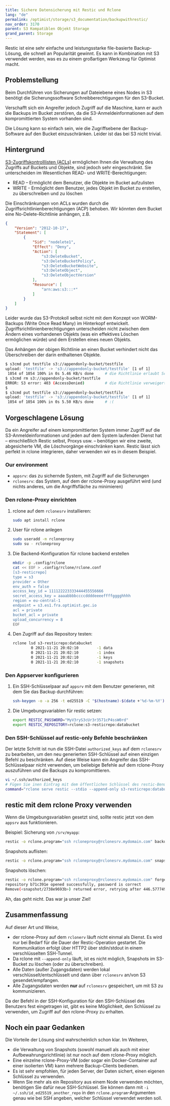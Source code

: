 ```yaml
---
title: Sichere Datensicherung mit Restic und Rclone
lang: "de"
permalink: /optimist/storage/s3_documentation/backupwithrestic/
nav_order: 3170
parent: S3 Kompatiblen Objekt Storage
grand_parent: Storage
---
```


Restic ist eine sehr einfache und leistungsstarke file-basierte Backup-Lösung, die schnell an Popularität gewinnt. Es kann in Kombination mit S3 verwendet werden, was es zu einem großartigen Werkzeug für Optimist macht.

## Problemstellung

Beim Durchführen von Sicherungen auf Dateiebene eines Nodes in S3 benötigt die Sicherungssoftware Schreibberechtigungen für den S3-Bucket.

Verschafft sich ein Angreifer jedoch Zugriff auf die Maschine, kann er auch die Backups im Bucket zerstören, da die S3-Anmeldeinformationen auf dem kompromittierten System vorhanden sind.

Die Lösung kann so einfach sein, wie die Zugriffsebene der Backup-Software auf den Bucket einzuschränken. Leider ist das bei S3 nicht trivial.

## Hintergrund

[S3-Zugriffskontrolllisten (ACLs)](/optimist/storage/s3_documentation/security) ermöglichen Ihnen die Verwaltung des Zugriffs auf Buckets und Objekte, sind jedoch sehr eingeschränkt. Sie unterscheiden im Wesentlichen READ- und WRITE-Berechtigungen:

* READ – Ermöglicht dem Benutzer, die Objekte im Bucket aufzulisten
* WRITE - Ermöglicht dem Benutzer, jedes Objekt im Bucket zu erstellen, zu überschreiben und zu löschen

Die Einschränkungen von ACLs wurden durch die Zugriffsrichtlinienberechtigungen (ACP) behoben. Wir könnten dem Bucket eine No-Delete-Richtlinie anhängen, z.B.

```json
{
    "Version": "2012-10-17",
    "Statement": [
        {
            "Sid": "nodelete1",
            "Effect": "Deny",
            "Action": [
                "s3:DeleteBucket",
                "s3:DeleteBucketPolicy",
                "s3:DeleteBucketWebsite",
                "s3:DeleteObject",
                "s3:DeleteObjectVersion"
            ],
            "Resource": [
                "arn:aws:s3:::*"
            ]
        }
    ]
}
```

Leider wurde das S3-Protokoll selbst nicht mit dem Konzept von WORM-Backups (Write Once Read Many) im Hinterkopf entwickelt. Zugriffsrichtlinienberechtigungen unterscheiden nicht zwischen dem Ändern eines vorhandenen Objekts (was ein effektives Löschen ermöglichen würde) und dem Erstellen eines neuen Objekts.

Das Anhängen der obigen Richtlinie an einen Bucket verhindert nicht das Überschreiben der darin enthaltenen Objekte.

```bash
$ s3cmd put testfile s3://appendonly-bucket/testfile
upload: 'testfile' -> 's3://appendonly-bucket/testfile' [1 of 1]
 1054 of 1054 100% in 0s 5.46 KB/s done     # die Richtlinie erlaubt Schreiben
$ s3cmd rm s3://appendonly-bucket/testfile
ERROR: S3 error: 403 (AccessDenied)         # die Richtlinie verweigert das Löschen
$
$ s3cmd put testfile s3://appendonly-bucket/testfile
upload: 'testfile' -> 's3://appendonly-bucket/testfile' [1 of 1]
 1054 of 1054 100% in 0s 5.50 KB/s done     # :(
```

## Vorgeschlagene Lösung

Da ein Angreifer auf einem kompromittierten System immer Zugriff auf die S3-Anmeldeinformationen und jeden auf dem System laufenden Dienst hat – einschließlich Restic selbst, Proxys usw. – benötigen wir eine zweite, abgesicherte VM, die Löschvorgänge einschränken kann. Restic lässt sich perfekt in rclone integrieren, daher verwenden wir es in diesem Beispiel.

### Our environment

* `appsrv`: das zu sichernde System, mit Zugriff auf die Sicherungen
* `rclonesrv`: das System, auf dem der rclone-Proxy ausgeführt wird (und nichts anderes, um die Angriffsfläche zu minimieren)

### Den rclone-Proxy einrichten

1. rclone auf dem `rclonesrv` installieren:

    ```bash
    sudo apt install rclone
    ```

1. User für rclone anlegen

    ```bash
    sudo useradd -m rcloneproxy
    sudo su - rcloneproxy
    ```

1. Die Backend-Konfiguration für rclone backend erstellen

    ```bash
    mkdir -p .config/rclone
    cat << EOF > .config/rclone/rclone.conf
    [s3-resticrepo]
    type = s3
    provider = Other
    env_auth = false
    access_key_id = 111122223333444455556666
    secret_access_key = aaaabbbbccccddddeeeeffffgggghhhh
    region = eu-central-1
    endpoint = s3.es1.fra.optimist.gec.io
    acl = private
    bucket_acl = private
    upload_concurrency = 8
    EOF
    ```

1. Den Zugriff auf das Repository testen:

    ```bash
    rclone lsd s3-resticrepo:databucket
            0 2021-11-21 20:02:10        -1 data
            0 2021-11-21 20:02:10        -1 index
            0 2021-11-21 20:02:10        -1 keys
            0 2021-11-21 20:02:10        -1 snapshots
    ```

### Den Appserver konfigurieren

1. Ein SSH-Schlüsselpaar auf `appsrv` mit dem Benutzer generieren, mit dem Sie das Backup durchführen:

    ```bash
    ssh-keygen -o -a 256 -t ed25519 -C "$(hostname)-$(date +'%d-%m-%Y')"
    ```

1. Die Umgebungsvariablen für restic setzen:

    ```bash
    export RESTIC_PASSWORD="MyV3ryS3cUr3r3571cP4ssW0rd"
    export RESTIC_REPOSITORY=rclone:s3-resticrepo:databucket
    ```

### Den SSH-Schlüssel auf restic-only Befehle beschränken

Der letzte Schritt ist nun die SSH-Datei `authorized_keys` auf dem `rclonesrv` zu bearbeiten, um den neu generierten SSH-Schlüssel auf einen einzigen Befehl zu beschränken. Auf diese Weise kann ein Angreifer das SSH-Schlüsselpaar nicht verwenden, um beliebige Befehle auf dem rclone-Proxy auszuführen und die Backups zu kompromittieren.

```bash
vi ~/.ssh/authorized_keys
# Fügen Sie inen Eintrag mit dem öffentlichen Schlüssel des restic-Benutzers hinzu, der in dem obigen Schritt generiert wurde:
command="rclone serve restic --stdio --append-only s3-resticrepo:databucket" ssh-ed25519 AAAAC3fdsC1lZddsDNTE5ADsaDgfTwNtWmwiocdT9q4hxcss6tGDfgGTdiNN0z7zN appsrv-18-11-2021
```

## restic mit dem rclone Proxy verwenden

Wenn die Umgebungsvariablen gesetzt sind, sollte restic jetzt von dem `appsrv` aus funktionieren.

Beispiel: Sicherung von `/srv/myapp`:

```bash
restic -o rclone.program="ssh rcloneproxy@rclonesrv.mydomain.com" backup /srv/myapp
```

Snapshots auflisten:

```bash
restic -o rclone.program="ssh rcloneproxy@rclonesrv.mydomain.com" snapshots
```

Snapshots löschen:

```bash
restic -o rclone.program="ssh rcloneproxy@rclonesrv.mydomain.com" forget 2738e969
repository b71c391e opened successfully, password is correct
Remove(<snapshot/2738e9693b>) returned error, retrying after 446.577749ms: blob not removed, server response: 403 Forbidden (403)
```

Ah, das geht nicht. Das war ja unser Ziel!

## Zusammenfassung

Auf dieser Art und Weise,

* der rclone-Proxy auf dem `rclonerv` läuft nicht einmal als Dienst. Es wird nur bei Bedarf für die Dauer der Restic-Operation gestartet. Die Kommunikation erfolgt über HTTP2 über stdin/stdout in einem verschlüsselten SSH-Tunnel.
* Da rclone mit `--append-only` läuft, ist es nicht möglich, Snapshots im S3-Bucket zu löschen (oder zu überschreiben).
* Alle Daten (außer Zugangsdaten) werden lokal verschlüsselt/entschlüsselt und dann über `rclonesrv` an/von S3 gesendet/empfangen.
* Alle Zugangsdaten werden **nur** auf `rclonesrv` gespeichert, um mit S3 zu kommunizieren.

Da der Befehl in der SSH-Konfiguration für den SSH-Schlüssel des Benutzers fest eingetragen ist, gibt es keine Möglichkeit, den Schlüssel zu verwenden, um Zugriff auf den rclone-Proxy zu erhalten.

## Noch ein paar Gedanken

Die Vorteile der Lösung sind wahrscheinlich schon klar. Im Weiteren,

* die Verwaltung von Snapshots (sowohl manuell als auch mit einer Aufbewahrungsrichtlinie) ist nur noch auf dem rclone-Proxy möglich.
* Eine einzelne rclone-Proxy-VM (oder sogar ein Docker-Container auf einer isolierten VM) kann mehrere Backup-Clients bedienen.
* Es ist sehr empfohlen, für jeden Server, der Daten sichert, einen eigenen Schlüssel zu verwenden.
* Wenn Sie mehr als ein Repository aus einem Node verwenden möchten, benötigen Sie dafür neue SSH-Schlüssel. Sie können dann mit `-i ~/.ssh/id_ed25519_another_repo` in den `rclone.program`-Argumenten genau wie bei SSH angeben, welcher Schlüssel verwendet werden soll.
